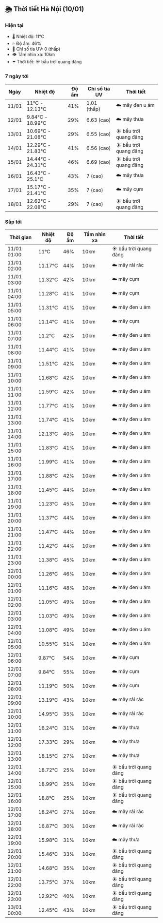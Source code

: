 ## 🌦️ Thời tiết Hà Nội (10/01)

### Hiện tại

- 🌡️ Nhiệt độ: 11℃
- 💦 Độ ẩm: 46%
- 🌟 Chỉ số tia UV: 0 (thấp)
- 👁️ Tầm nhìn xa: 10km
- ☂️ Thời tiết: ☀️ bầu trời quang đãng

### 7 ngày tới

| Ngày | Nhiệt độ | Độ ẩm | Chỉ số tia UV | Thời tiết |
| --- | --- | --- | --- | --- |
| 11/01 | 11℃ - 12.13℃ | 41% | 1.01 (thấp) | ☁️ mây đen u ám |
| 12/01 | 9.84℃ - 18.99℃ | 29% | 6.63 (cao) | ☁️ mây thưa |
| 13/01 | 10.69℃ - 21.08℃ | 29% | 6.55 (cao) | ☀️ bầu trời quang đãng |
| 14/01 | 12.29℃ - 21.83℃ | 41% | 6.56 (cao) | ☀️ bầu trời quang đãng |
| 15/01 | 14.44℃ - 24.31℃ | 46% | 6.69 (cao) | ☀️ bầu trời quang đãng |
| 16/01 | 16.43℃ - 25.1℃ | 43% | 7 (cao) | ☁️ mây thưa |
| 17/01 | 15.17℃ - 21.41℃ | 35% | 7 (cao) | ☁️ mây cụm |
| 18/01 | 12.62℃ - 22.08℃ | 29% | 7 (cao) | ☀️ bầu trời quang đãng |

### Sắp tới

| Thời gian | Nhiệt độ | Độ ẩm | Tầm nhìn xa | Thời tiết |
| --- | --- | --- | --- | --- |
| 11/01 01:00 | 11℃ | 46% | 10km | ☀️ bầu trời quang đãng |
| 11/01 02:00 | 11.17℃ | 44% | 10km | ☁️ mây rải rác |
| 11/01 03:00 | 11.32℃ | 42% | 10km | ☁️ mây cụm |
| 11/01 04:00 | 11.28℃ | 41% | 10km | ☁️ mây cụm |
| 11/01 05:00 | 11.31℃ | 41% | 10km | ☁️ mây đen u ám |
| 11/01 06:00 | 11.14℃ | 41% | 10km | ☁️ mây cụm |
| 11/01 07:00 | 11.2℃ | 42% | 10km | ☁️ mây đen u ám |
| 11/01 08:00 | 11.44℃ | 41% | 10km | ☁️ mây đen u ám |
| 11/01 09:00 | 11.51℃ | 42% | 10km | ☁️ mây đen u ám |
| 11/01 10:00 | 11.68℃ | 42% | 10km | ☁️ mây đen u ám |
| 11/01 11:00 | 11.59℃ | 42% | 10km | ☁️ mây đen u ám |
| 11/01 12:00 | 11.77℃ | 41% | 10km | ☁️ mây đen u ám |
| 11/01 13:00 | 11.74℃ | 41% | 10km | ☁️ mây đen u ám |
| 11/01 14:00 | 12.13℃ | 40% | 10km | ☁️ mây đen u ám |
| 11/01 15:00 | 11.83℃ | 41% | 10km | ☁️ mây đen u ám |
| 11/01 16:00 | 11.99℃ | 41% | 10km | ☁️ mây đen u ám |
| 11/01 17:00 | 11.88℃ | 42% | 10km | ☁️ mây đen u ám |
| 11/01 18:00 | 11.45℃ | 44% | 10km | ☁️ mây đen u ám |
| 11/01 19:00 | 11.23℃ | 45% | 10km | ☁️ mây đen u ám |
| 11/01 20:00 | 11.37℃ | 44% | 10km | ☁️ mây đen u ám |
| 11/01 21:00 | 11.47℃ | 44% | 10km | ☁️ mây đen u ám |
| 11/01 22:00 | 11.42℃ | 44% | 10km | ☁️ mây đen u ám |
| 11/01 23:00 | 11.38℃ | 45% | 10km | ☁️ mây đen u ám |
| 12/01 00:00 | 11.26℃ | 46% | 10km | ☁️ mây đen u ám |
| 12/01 01:00 | 11.16℃ | 48% | 10km | ☁️ mây đen u ám |
| 12/01 02:00 | 11.05℃ | 49% | 10km | ☁️ mây đen u ám |
| 12/01 03:00 | 11.03℃ | 49% | 10km | ☁️ mây đen u ám |
| 12/01 04:00 | 11.08℃ | 49% | 10km | ☁️ mây đen u ám |
| 12/01 05:00 | 10.55℃ | 51% | 10km | ☁️ mây đen u ám |
| 12/01 06:00 | 9.87℃ | 54% | 10km | ☁️ mây cụm |
| 12/01 07:00 | 9.84℃ | 55% | 10km | ☁️ mây cụm |
| 12/01 08:00 | 11.19℃ | 50% | 10km | ☁️ mây cụm |
| 12/01 09:00 | 13.19℃ | 43% | 10km | ☁️ mây rải rác |
| 12/01 10:00 | 14.95℃ | 35% | 10km | ☁️ mây rải rác |
| 12/01 11:00 | 16.24℃ | 31% | 10km | ☁️ mây thưa |
| 12/01 12:00 | 17.33℃ | 29% | 10km | ☁️ mây thưa |
| 12/01 13:00 | 18.15℃ | 27% | 10km | ☁️ mây thưa |
| 12/01 14:00 | 18.72℃ | 25% | 10km | ☀️ bầu trời quang đãng |
| 12/01 15:00 | 18.99℃ | 25% | 10km | ☀️ bầu trời quang đãng |
| 12/01 16:00 | 18.8℃ | 25% | 10km | ☀️ bầu trời quang đãng |
| 12/01 17:00 | 18.24℃ | 27% | 10km | ☁️ mây rải rác |
| 12/01 18:00 | 16.87℃ | 30% | 10km | ☁️ mây rải rác |
| 12/01 19:00 | 15.98℃ | 31% | 10km | ☁️ mây thưa |
| 12/01 20:00 | 15.46℃ | 33% | 10km | ☀️ bầu trời quang đãng |
| 12/01 21:00 | 14.68℃ | 35% | 10km | ☀️ bầu trời quang đãng |
| 12/01 22:00 | 13.75℃ | 37% | 10km | ☀️ bầu trời quang đãng |
| 12/01 23:00 | 12.92℃ | 40% | 10km | ☀️ bầu trời quang đãng |
| 13/01 00:00 | 12.45℃ | 43% | 10km | ☀️ bầu trời quang đãng |
